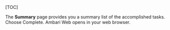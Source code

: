 [TOC]

The **Summary** page provides you a summary list of the accomplished tasks. Choose Complete. Ambari Web opens in your web browser.
